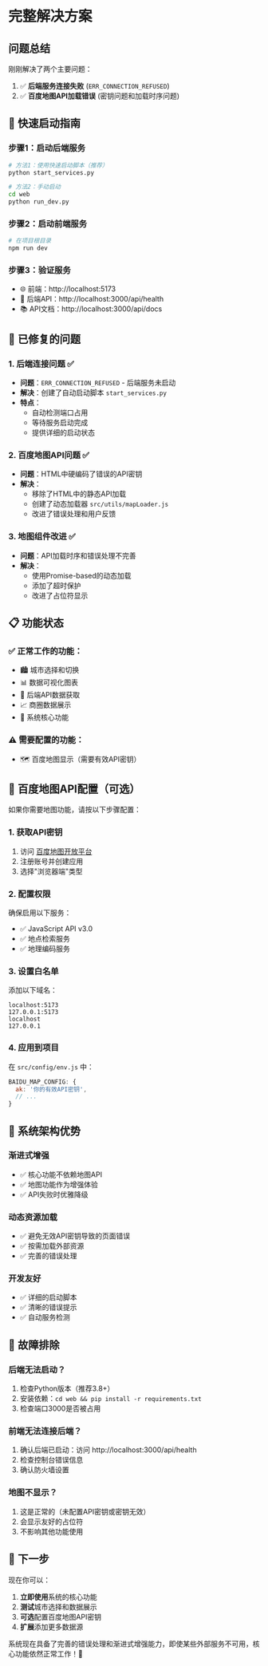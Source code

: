 # 完整解决方案

## 问题总结

刚刚解决了两个主要问题：
1. ✅ **后端服务连接失败** (`ERR_CONNECTION_REFUSED`)
2. ✅ **百度地图API加载错误** (密钥问题和加载时序问题)

## 🚀 快速启动指南

### 步骤1：启动后端服务

```bash
# 方法1：使用快速启动脚本（推荐）
python start_services.py

# 方法2：手动启动
cd web
python run_dev.py
```

### 步骤2：启动前端服务

```bash
# 在项目根目录
npm run dev
```

### 步骤3：验证服务

- 🌐 前端：http://localhost:5173
- 🔧 后端API：http://localhost:3000/api/health
- 📚 API文档：http://localhost:3000/api/docs

## 🔧 已修复的问题

### 1. 后端连接问题 ✅
- **问题**：`ERR_CONNECTION_REFUSED` - 后端服务未启动
- **解决**：创建了自动启动脚本 `start_services.py`
- **特点**：
  - 自动检测端口占用
  - 等待服务启动完成
  - 提供详细的启动状态

### 2. 百度地图API问题 ✅
- **问题**：HTML中硬编码了错误的API密钥
- **解决**：
  - 移除了HTML中的静态API加载
  - 创建了动态加载器 `src/utils/mapLoader.js`
  - 改进了错误处理和用户反馈

### 3. 地图组件改进 ✅
- **问题**：API加载时序和错误处理不完善
- **解决**：
  - 使用Promise-based的动态加载
  - 添加了超时保护
  - 改进了占位符显示

## 📋 功能状态

### ✅ 正常工作的功能：
- 🏙️ 城市选择和切换
- 📊 数据可视化图表
- 🔄 后端API数据获取
- 📈 商圈数据展示
- 🎯 系统核心功能

### ⚠️ 需要配置的功能：
- 🗺️ 百度地图显示（需要有效API密钥）

## 🔑 百度地图API配置（可选）

如果你需要地图功能，请按以下步骤配置：

### 1. 获取API密钥
1. 访问 [百度地图开放平台](https://lbsyun.baidu.com/)
2. 注册账号并创建应用
3. 选择"浏览器端"类型

### 2. 配置权限
确保启用以下服务：
- ✅ JavaScript API v3.0
- ✅ 地点检索服务
- ✅ 地理编码服务

### 3. 设置白名单
添加以下域名：
```
localhost:5173
127.0.0.1:5173
localhost
127.0.0.1
```

### 4. 应用到项目
在 `src/config/env.js` 中：
```javascript
BAIDU_MAP_CONFIG: {
  ak: '你的有效API密钥',
  // ...
}
```

## 🎯 系统架构优势

### 渐进式增强
- ✅ 核心功能不依赖地图API
- ✅ 地图功能作为增强体验
- ✅ API失败时优雅降级

### 动态资源加载
- ✅ 避免无效API密钥导致的页面错误
- ✅ 按需加载外部资源
- ✅ 完善的错误处理

### 开发友好
- ✅ 详细的启动脚本
- ✅ 清晰的错误提示
- ✅ 自动服务检测

## 🚨 故障排除

### 后端无法启动？
1. 检查Python版本（推荐3.8+）
2. 安装依赖：`cd web && pip install -r requirements.txt`
3. 检查端口3000是否被占用

### 前端无法连接后端？
1. 确认后端已启动：访问 http://localhost:3000/api/health
2. 检查控制台错误信息
3. 确认防火墙设置

### 地图不显示？
1. 这是正常的（未配置API密钥或密钥无效）
2. 会显示友好的占位符
3. 不影响其他功能使用

## 📝 下一步

现在你可以：

1. **立即使用**系统的核心功能
2. **测试**城市选择和数据展示
3. **可选**配置百度地图API密钥
4. **扩展**添加更多数据源

系统现在具备了完善的错误处理和渐进式增强能力，即使某些外部服务不可用，核心功能依然正常工作！🎉
